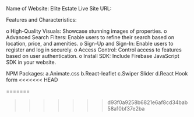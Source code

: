 Name of Website: Elite Estate
Live Site URL: 


Features and Characteristics:

o	High-Quality Visuals: Showcase stunning images of properties.
o	Advanced Search Filters: Enable users to refine their search based on location, price, and amenities.
o	Sign-Up and Sign-In: Enable users to register and log in securely.
o	Access Control: Control access to features based on user authentication.
o	Install SDK: Include Firebase JavaScript SDK in your website.

NPM Packages:
a.Animate.css
b.React-leaflet
c.Swiper Slider
d.React Hook form
<<<<<<< HEAD

=======
>>>>>>> d93f0a9258b6821e6af8cd34bab58a10bf37e2ba



